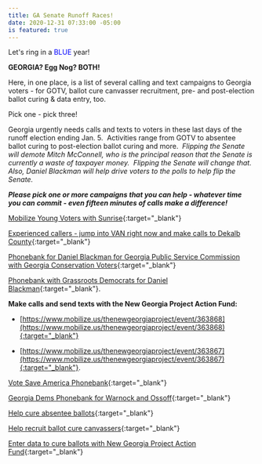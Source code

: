 ```yaml
---
title: GA Senate Runoff Races!
date: 2020-12-31 07:33:00 -05:00
is featured: true
---
```


Let's ring in a <span style="color:blue;">BLUE</span> year!

**GEORGIA? Egg Nog? BOTH!**

Here, in one place, is a list of several calling and text campaigns to Georgia voters - for GOTV, ballot cure canvasser recruitment, pre- and post-election ballot curing & data entry, too.

Pick one - pick three!

Georgia urgently needs calls and texts to voters in these last days of the runoff election ending Jan. 5.  Activities range from GOTV to absentee ballot curing to post-election ballot curing and more.  *Flipping the Senate will demote Mitch McConnell, who is the principal reason that the Senate is currently a waste of taxpayer money.  Flipping the Senate will change that.  Also, Daniel Blackman will help drive voters to the polls to help flip the Senate.*

***Please pick one or more campaigns that you can help -  whatever time you can commit - even fifteen minutes of calls make a difference!***

[Mobilize Young Voters with Sunrise](https://www.mobilize.us/sunrise/event/363816){:target="_blank"}

[Experienced callers - jump into VAN right now and make calls to Dekalb County](https://www.openvpb.com/vpb_bycode/1D6AC4J-648024){:target="_blank"}

[Phonebank for Daniel Blackman for Georgia Public Service Commission with Georgia Conservation Voters](https://www.mobilize.us/leadlocally/event/365112%C2%A0https://www.mobilize.us/mobilize/event/363557){:target="_blank"}

[Phonebank with Grassroots Democrats for Daniel Blackman](https://www.mobilize.us/mobilize/event/363679){:target="_blank"}.

**Make calls and send texts with the New Georgia Project Action Fund:**

* [https://www.mobilize.us/thenewgeorgiaproject/event/363868](https://www.mobilize.us/thenewgeorgiaproject/event/363868){:target="_blank"}

* [https://www.mobilize.us/thenewgeorgiaproject/event/363867](https://www.mobilize.us/thenewgeorgiaproject/event/363867){:target="_blank"}.

[Vote Save America Phonebank](https://www.mobilize.us/crooked/event/366340){:target="_blank"}

[Georgia Dems Phonebank for Warnock and Ossoff](https://www.mobilize.us/georgiademocrats/event/364626){:target="_blank"}

[Help cure absentee ballots](https://www.mobilize.us/dpgvoterprotection/event/362889){:target="_blank"}

[Help recruit ballot cure canvassers](https://www.mobilize.us/dpgvoterprotection/event/364644){:target="_blank"}

[Enter data to cure ballots with New Georgia Project Action Fund](https://www.mobilize.us/thenewgeorgiaproject/event/367763){:target="_blank"}